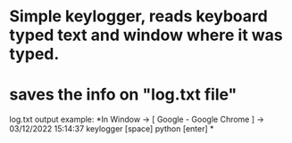# Simple keylogger, reads keyboard typed text and window where it was typed.
# saves the info on "log.txt file"
log.txt output example:
*In Window -> \[ Google - Google Chrome ] -> 03/12/2022 15:14:37
keylogger \[space] python \[enter] *
